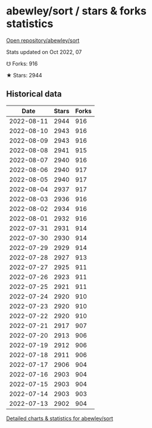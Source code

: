 # abewley/sort / stars & forks statistics

[Open repository/abewley/sort](https://github.com/abewley/sort)

Stats updated on Oct 2022, 07

☋ Forks: 916

★ Stars: 2944

## Historical data
| Date | Stars | Forks |
|------|-------|-------|
| 2022-08-11 | 2944 | 916 | 
| 2022-08-10 | 2943 | 916 | 
| 2022-08-09 | 2943 | 916 | 
| 2022-08-08 | 2941 | 915 | 
| 2022-08-07 | 2940 | 916 | 
| 2022-08-06 | 2940 | 917 | 
| 2022-08-05 | 2940 | 917 | 
| 2022-08-04 | 2937 | 917 | 
| 2022-08-03 | 2936 | 916 | 
| 2022-08-02 | 2934 | 916 | 
| 2022-08-01 | 2932 | 916 | 
| 2022-07-31 | 2931 | 914 | 
| 2022-07-30 | 2930 | 914 | 
| 2022-07-29 | 2929 | 914 | 
| 2022-07-28 | 2927 | 913 | 
| 2022-07-27 | 2925 | 911 | 
| 2022-07-26 | 2923 | 911 | 
| 2022-07-25 | 2921 | 911 | 
| 2022-07-24 | 2920 | 910 | 
| 2022-07-23 | 2920 | 910 | 
| 2022-07-22 | 2920 | 910 | 
| 2022-07-21 | 2917 | 907 | 
| 2022-07-20 | 2913 | 906 | 
| 2022-07-19 | 2912 | 906 | 
| 2022-07-18 | 2911 | 906 | 
| 2022-07-17 | 2906 | 904 | 
| 2022-07-16 | 2903 | 904 | 
| 2022-07-15 | 2903 | 904 | 
| 2022-07-14 | 2903 | 903 | 
| 2022-07-13 | 2902 | 904 | 


[Detailed charts & statistics for abewley/sort](https://reviewgithub.com/rep/abewley/sort)

